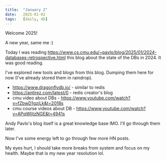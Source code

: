 ```yaml
---
title:  "January 2"
date:   2025-01-02
tags:   [daily, db]
---
```


Welcome 2025!

A new year, same me :)

Today I was reading https://www.cs.cmu.edu/~pavlo/blog/2025/01/2024-databases-retrospective.html this blog about the state of the DBs in 2024. It was good reading.

I've explored new tools and blogs from this blog. Dumping them here for now (I've already stored them in raindrop).

* https://www.dragonflydb.io/ - similar to redis
* https://antirez.com/latest/0 - redis creator's blog
* cmu video about DBs - https://www.youtube.com/watch?v=fZbwD1gzjLk&t=2018s
* cmu course videos about DB - https://www.youtube.com/watch?v=APqWIjtzNGE&t=4941s

Andy Pavlo's blog itself is a great knowledge base IMO. I'll go through them later.

Now I've some energy left to go through few more HN posts.

My eyes hurt, I should take more breaks from system and focus on my health. Maybe that is my new year resolution lol.
